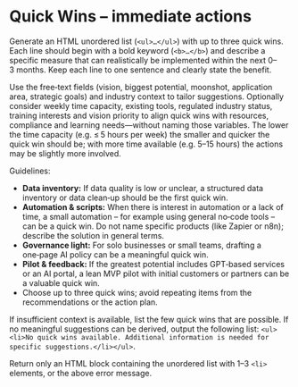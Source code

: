 # Quick Wins – immediate actions

Generate an HTML unordered list (`<ul>…</ul>`) with up to three quick wins. Each line should begin with a bold keyword (`<b>…</b>`) and describe a specific measure that can realistically be implemented within the next 0–3 months. Keep each line to one sentence and clearly state the benefit.

Use the free‑text fields (vision, biggest potential, moonshot, application area, strategic goals) and industry context to tailor suggestions. Optionally consider weekly time capacity, existing tools, regulated industry status, training interests and vision priority to align quick wins with resources, compliance and learning needs—without naming those variables. The lower the time capacity (e.g. ≤ 5 hours per week) the smaller and quicker the quick win should be; with more time available (e.g. 5–15 hours) the actions may be slightly more involved.

Guidelines:

- **Data inventory:** If data quality is low or unclear, a structured data inventory or data clean‑up should be the first quick win.
 - **Automation & scripts:** When there is interest in automation or a lack of time, a small automation – for example using general no‑code tools – can be a quick win.  Do not name specific products (like Zapier or n8n); describe the solution in general terms.
- **Governance light:** For solo businesses or small teams, drafting a one‑page AI policy can be a meaningful quick win.
- **Pilot & feedback:** If the greatest potential includes GPT‑based services or an AI portal, a lean MVP pilot with initial customers or partners can be a valuable quick win.
- Choose up to three quick wins; avoid repeating items from the recommendations or the action plan.

If insufficient context is available, list the few quick wins that are possible. If no meaningful suggestions can be derived, output the following list: `<ul><li>No quick wins available. Additional information is needed for specific suggestions.</li></ul>`.

Return only an HTML block containing the unordered list with 1–3 `<li>` elements, or the above error message.